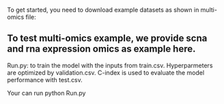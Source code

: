 To get started, you need to download example datasets as shown in multi-omics file:

## To test multi-omics example, we provide scna and rna expression omics as example here.
Run.py: to train the model with the inputs from train.csv.
Hyperparmeters are optimized by validation.csv. 
C-index is used to evaluate the model performance with test.csv.

Your can run 
    python Run.py
